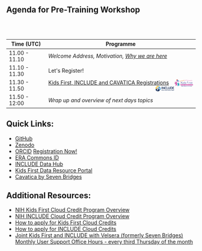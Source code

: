 ## Agenda for Pre-Training Workshop
<br/><br/>



| Time (UTC)    | Programme       |
| ------------- | --------------------------------------------------------------------------- |
| 11.00 - 11.10 | *Welcome Address, Motivation, [Why we are here](https://docs.google.com/presentation/d/1XiyZwF9YsJadvo8qlA3Vyy1eYCjOtHuJ8-QGFDKKvlU/edit?usp=sharing)* |
| 11.10 - 11.30 | Let's Register! |
| 11.30 - 11.50| [Kids First, INCLUDE and CAVATICA Registrations](pre-training-creating-kids-first-and-other-accounts.md)<img src="../../img/kfdrc-logo-sm.png" width="50" align="right"> <img src="../../img/INCLUDEDataCoordinatingCenter.png" width="50" align="right">|
| 11.50 - 12:00 | *Wrap up and overview of next days topics* |

## Quick Links:
- [GitHub](https://github.com/)
- [Zenodo](https://zenodo.org/) 
- [ORCID](https://orcid.org) [Registration Now!](https://orcid.org/register)
- [ERA Commons ID](https://www.era.nih.gov/reg-accounts/register-commons.htm)
- [INCLUDE Data Hub](https://portal.includedcc.org/login?redirect_path=/dashboard)
- [Kids First Data Resource Portal](https://portal.kidsfirstdrc.org/login)
- [Cavatica by Seven Bridges](https://cavatica.sbgenomics.com)

## Additional Resources:
- [NIH Kids First Cloud Credit Program Overview](https://github.com/kids-first/kf-cloud-credits#readme)
- [NIH INCLUDE Cloud Credit Program Overview](https://includedcc.org/newsroom/include-cloud-credits-pilot-program)
- [How to apply for Kids First Cloud Credits](https://github.com/kids-first/kf-cloud-credits/blob/main/applying.md)
- [How to apply for INCLUDE Cloud Credits](https://help.includedcc.org/docs/include-cloud-credits-pilot-program)
- [Joint Kids First and INCLUDE with Velsera (formerly Seven Bridges)  Monthly User Support Office Hours - every third Thursday of the month](https://includedcc.org/newsroom/save-the-date-include-dcc-data-hub-virtual-office-hours)
